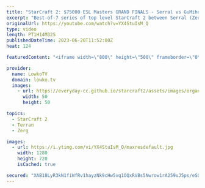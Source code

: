 ```yaml
---
title: "StarCraft 2: $75000 ESL Masters GRAND FINALS - Serral vs GuMiho! (Best-of-7)"
excerpt: "Best-of-7 series of top level StarCraft 2 between Serral (Zerg) and GuMiho (Terran). This series is the grand finals of the ESL StarCraft 2 Masters Summer, a premier tournament with a total price pool of $75000.  Support my work: https://patreon.com/lowkotv Lowko Merch: https://lowko.shop  My YouTube"
originalUrl: https://youtube.com/watch?v=YX4StuIsM_Q
type: video
length: PT1H14M32S
publishedDateTime: 2023-06-20T11:52:00Z
heat: 124

featuredContent: "<iframe width=\"800\" height=\"500\" frameborder=\"0\" src=\"https://www.youtube.com/embed/YX4StuIsM_Q\" allow=\"accelerometer; autoplay; encrypted-media; gyroscope; picture-in-picture\" allowfullscreen></iframe>"

provider:
  name: LowkoTV
  domain: lowko.tv
  images:
    - url: https://everyday-cc.github.io/starcraft2/assets/images/organizations/lowko.tv-50x50.jpg
      width: 50
      height: 50

topics:
  - StarCraft 2
  - Terran
  - Zerg

images:
  - url: https://i.ytimg.com/vi/YX4StuIsM_Q/maxresdefault.jpg
    width: 1280
    height: 720
    isCached: true

secured: "XAB18LyR3kN1fiWfRv1hayzNk9cHw5vq1OQxRVBs5Nwrow1rA259uJ5ps/eSOYkQHpabw8vaK9QfNDeNIp4AybPRvXbAN+xr1/ycTnfAXfRpkjBuYRG+bkGiEQYvBpjV3Vvsq7xBBHuYdxXG7yMDAe/CVIupTL+Rfd8EwvoNdpWYjf77uwYNq7fKM4wDkG+Xb81XVzi3Ds7dXalAYSstxjvI7V7+E6gxrHr6tXdZ1VZ9kP5WpOliTvog/FlW8splZCupIjSHcKE+HGFiFB0BK+Cd6sXjDp90/MWDmnZSMobHlC3otEQTmC3/e8tm+MnsOIJxCTNbE+Ynsed3BrWl2MZbid/pe1UonzpevEtDodC5zAcAC/WRnqaBoaPz6bLINyr/4cUVJueX4SKiOetZvSDE8QZ36NASnKGQRqiuVDtrz1e3/5r0qwy/cyYGsN3u;ubSBlBh1MR0VT/Fikrwzuw=="
---
```


